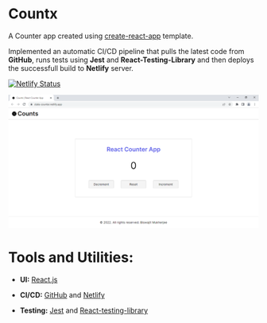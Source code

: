 # Countx

A Counter app created using [create-react-app](https://github.com/facebook/create-react-app) template.

Implemented an automatic CI/CD pipeline that pulls the latest code from **GitHub**, runs tests using **Jest** and **React-Testing-Library** and then deploys the successfull build to **Netlify** server.

[![Netlify Status](https://api.netlify.com/api/v1/badges/9ebcfb65-ca77-4a1d-ab96-f8a6a5287613/deploy-status)](https://app.netlify.com/sites/countx/deploys)

![](./src/img/App.png)

# Tools and Utilities:

- **UI:** [React.js](https://reactjs.org/)

- **CI/CD:** [GitHub](https://github.com/) and [Netlify](https://www.netlify.com/)

- **Testing:** [Jest](https://jestjs.io/) and [React-testing-library](https://testing-library.com/docs/react-testing-library/intro/)
